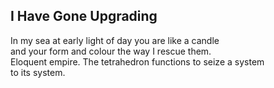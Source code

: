 I Have Gone Upgrading
---------------------
In my sea at early light of day you are like a candle  
and your form and colour the way I rescue them.  
Eloquent empire. The tetrahedron functions to seize a system  
to its system.  
